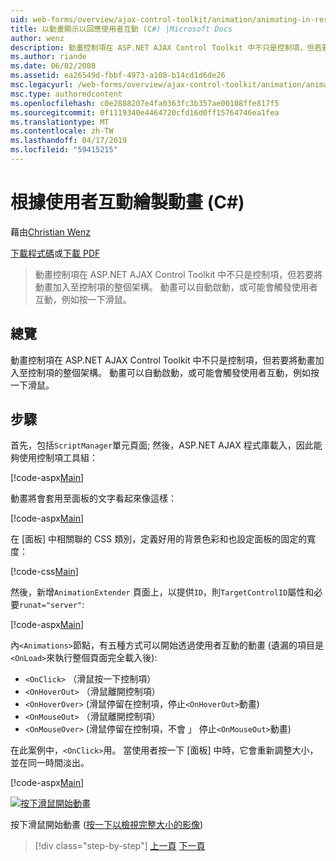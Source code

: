 ```yaml
---
uid: web-forms/overview/ajax-control-toolkit/animation/animating-in-response-to-user-interaction-cs
title: 以動畫顯示以回應使用者互動 (C#) |Microsoft Docs
author: wenz
description: 動畫控制項在 ASP.NET AJAX Control Toolkit 中不只是控制項，但若要將動畫加入至控制項的整個架構。 動畫可以星級...
ms.author: riande
ms.date: 06/02/2008
ms.assetid: ea26549d-fbbf-4973-a108-b14cd1d6de26
msc.legacyurl: /web-forms/overview/ajax-control-toolkit/animation/animating-in-response-to-user-interaction-cs
msc.type: authoredcontent
ms.openlocfilehash: c0e2888207e4fa0363fc3b357ae00108ffe817f5
ms.sourcegitcommit: 0f1119340e4464720cfd16d0ff15764746ea1fea
ms.translationtype: MT
ms.contentlocale: zh-TW
ms.lasthandoff: 04/17/2019
ms.locfileid: "59415215"
---
```

# <a name="animating-in-response-to-user-interaction-c"></a>根據使用者互動繪製動畫 (C#)

藉由[Christian Wenz](https://github.com/wenz)

[下載程式碼](http://download.microsoft.com/download/f/9/a/f9a26acd-8df4-4484-8a18-199e4598f411/Animation6.cs.zip)或[下載 PDF](http://download.microsoft.com/download/6/7/1/6718d452-ff89-4d3f-a90e-c74ec2d636a3/animation6CS.pdf)

> 動畫控制項在 ASP.NET AJAX Control Toolkit 中不只是控制項，但若要將動畫加入至控制項的整個架構。 動畫可以自動啟動，或可能會觸發使用者互動，例如按一下滑鼠。


## <a name="overview"></a>總覽

動畫控制項在 ASP.NET AJAX Control Toolkit 中不只是控制項，但若要將動畫加入至控制項的整個架構。 動畫可以自動啟動，或可能會觸發使用者互動，例如按一下滑鼠。

## <a name="steps"></a>步驟

首先，包括`ScriptManager`單元頁面; 然後，ASP.NET AJAX 程式庫載入，因此能夠使用控制項工具組：

[!code-aspx[Main](animating-in-response-to-user-interaction-cs/samples/sample1.aspx)]

動畫將會套用至面板的文字看起來像這樣：

[!code-aspx[Main](animating-in-response-to-user-interaction-cs/samples/sample2.aspx)]

在 [面板] 中相關聯的 CSS 類別，定義好用的背景色彩和也設定面板的固定的寬度：

[!code-css[Main](animating-in-response-to-user-interaction-cs/samples/sample3.css)]

然後，新增`AnimationExtender` 頁面上，以提供`ID`，則`TargetControlID`屬性和必要`runat="server"`:

[!code-aspx[Main](animating-in-response-to-user-interaction-cs/samples/sample4.aspx)]

內`<Animations>`節點，有五種方式可以開始透過使用者互動的動畫 (遺漏的項目是`<OnLoad>`來執行整個頁面完全載入後):

- `<OnClick>` （滑鼠按一下控制項）
- `<OnHoverOut>` （滑鼠離開控制項）
- `<OnHoverOver>` (滑鼠停留在控制項，停止`<OnHoverOut>`動畫)
- `<OnMouseOut>` （滑鼠離開控制項）
- `<OnMouseOver>` (滑鼠停留在控制項，不會 」 停止`<OnMouseOut>`動畫)

在此案例中，`<OnClick>`用。 當使用者按一下 [面板] 中時，它會重新調整大小，並在同一時間淡出。

[!code-aspx[Main](animating-in-response-to-user-interaction-cs/samples/sample5.aspx)]


[![按下滑鼠開始動畫](animating-in-response-to-user-interaction-cs/_static/image2.png)](animating-in-response-to-user-interaction-cs/_static/image1.png)

按下滑鼠開始動畫 ([按一下以檢視完整大小的影像](animating-in-response-to-user-interaction-cs/_static/image3.png))

> [!div class="step-by-step"]
> [上一頁](picking-one-animation-out-of-a-list-cs.md)
> [下一頁](disabling-actions-during-animation-cs.md)
